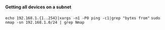 #### Getting all devices on a subnet
`echo 192.168.1.{1..254}|xargs -n1 -P0 ping -c1|grep "bytes from"`
`sudo nmap -sn 192.168.1.0/24 | grep Nmap`
